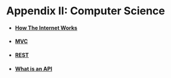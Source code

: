 # Appendix II: Computer Science

* #### [How The Internet Works](how-the-internet-works.md)
* #### [MVC](mvc.md)
* #### [REST](rest.md)
* #### [What is an API](what-is-an-api.md)
